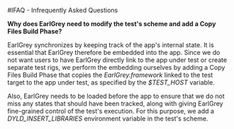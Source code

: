 #IFAQ - Infrequently Asked Questions

**Why does EarlGrey need to modify the test's scheme and add a Copy Files Build Phase?**

EarlGrey synchronizes by keeping track of the app's internal state. It is essential that EarlGrey
therefore be embedded into the app. Since we do not want users to have EarlGrey directly link to
the app under test or create separate test rigs, we perform the embedding ourselves by adding a
Copy Files Build Phase that copies the *EarlGrey.framework* linked to the test target to the app
under test, as specified by the *$TEST_HOST* variable.

Also, EarlGrey needs to be loaded before the app to ensure that we do not miss any states that
should have been tracked, along with giving EarlGrey fine-grained control of the test's execution.
For this purpose, we add a *DYLD_INSERT_LIBRARIES* environment variable in the test's scheme.
